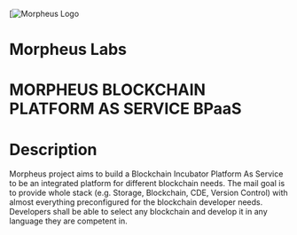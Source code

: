 [![Morpheus Logo](https://avatars1.githubusercontent.com/u/34614083?s=200&amp;v=4)
# Morpheus Labs

# MORPHEUS BLOCKCHAIN PLATFORM AS SERVICE BPaaS

# Description
Morpheus project aims to build a Blockchain Incubator Platform As Service to be an integrated platform for different blockchain needs. The mail goal is to provide whole stack (e.g. Storage, Blockchain, CDE, Version Control) with almost everything preconfigured for the blockchain developer needs. Developers shall be able to select any blockchain and develop it in any language they are competent in.
